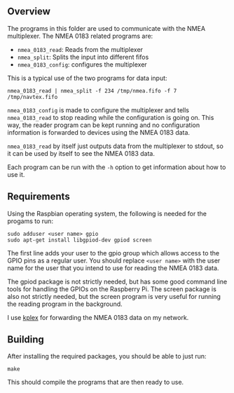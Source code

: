 Overview
--------

The programs in this folder are used to communicate with the NMEA
multiplexer. The NMEA 0183 related programs are:

  * ``nmea_0183_read``: Reads from the multiplexer
  * ``nmea_split``: Splits the input into different fifos
  * ``nmea_0183_config``: configures the multiplexer

This is a typical use of the two programs for data input:

```
nmea_0183_read | nmea_split -f 234 /tmp/nmea.fifo -f 7 /tmp/navtex.fifo
```

``nmea_0183_config`` is made to configure the multiplexer and
tells ``nmea_0183_read`` to stop reading while the configuration is going
on. This way, the reader program can be kept running and no
configuration information is forwarded to devices using the NMEA 0183
data.

``nmea_0183_read`` by itself just outputs data from the multiplexer to
stdout, so it can be used by itself to see the NMEA 0183 data.

Each program can be run with the ``-h`` option to get information about
how to use it.


Requirements
------------

Using the Raspbian operating system, the following is needed for the
progams to run:

```
sudo adduser <user name> gpio
sudo apt-get install libgpiod-dev gpiod screen
```

The first line adds your user to the gpio group which allows access to
the GPIO pins as a regular user. You should replace ``<user name>`` with
the user name for the user that you intend to use for reading the NMEA
0183 data.

The gpiod package is not strictly needed, but has some good command
line tools for handling the GPIOs on the Raspberry Pi. The screen
package is also not strictly needed, but the screen program is very
useful for running the reading program in the background.

I use [kplex](http://www.stripydog.com/kplex/) for forwarding the NMEA
0183 data on my network.


Building
--------

After installing the required packages, you should be able to just
run:

```
make
```

This should compile the programs that are then ready to use.
